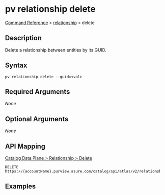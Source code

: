 # pv relationship delete
[Command Reference](../../../README.md#command-reference) > [relationship](./main.md) > delete

## Description
Delete a relationship between entities by its GUID.

## Syntax
```
pv relationship delete --guid=<val>
```

## Required Arguments
*None*

## Optional Arguments
*None*

## API Mapping
[Catalog Data Plane > Relationship > Delete](https://docs.microsoft.com/en-us/rest/api/purview/catalogdataplane/relationship/delete)
```
DELETE https://{accountName}.purview.azure.com/catalog/api/atlas/v2/relationship/guid/{guid}
```

## Examples
```powershell

```